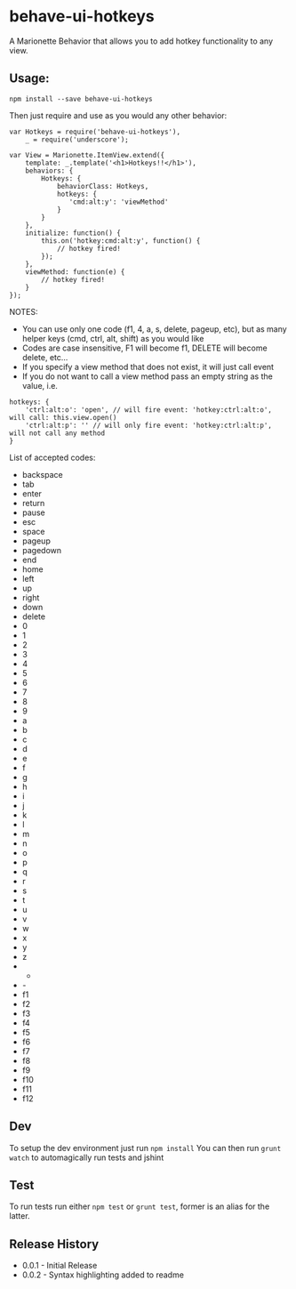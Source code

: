 # behave-ui-hotkeys
A Marionette Behavior that allows you to add hotkey functionality to any view.

## Usage:

```
npm install --save behave-ui-hotkeys
```

Then just require and use as you would any other behavior:

```
var Hotkeys = require('behave-ui-hotkeys'),
    _ = require('underscore');

var View = Marionette.ItemView.extend({
    template: _.template('<h1>Hotkeys!!</h1>'),
    behaviors: {
        Hotkeys: {
            behaviorClass: Hotkeys,
            hotkeys: {
               'cmd:alt:y': 'viewMethod'
            }
        }
    },
    initialize: function() {
        this.on('hotkey:cmd:alt:y', function() {
            // hotkey fired!
        });
    },
    viewMethod: function(e) {
        // hotkey fired!
    }
});
```

NOTES:

 - You can use only one code (f1, 4, a, s, delete, pageup, etc), but as many helper keys (cmd, ctrl, alt, shift) as you would like
 - Codes are case insensitive, F1 will become f1, DELETE will become delete, etc...
 - If you specify a view method that does not exist, it will just call event
 - If you do not want to call a view method pass an empty string as the value, i.e.

```
hotkeys: {
    'ctrl:alt:o': 'open', // will fire event: 'hotkey:ctrl:alt:o', will call: this.view.open()
    'ctrl:alt:p': '' // will only fire event: 'hotkey:ctrl:alt:p', will not call any method
}
```

List of accepted codes:

- backspace
- tab
- enter
- return
- pause
- esc
- space
- pageup
- pagedown
- end
- home
- left
- up
- right
- down
- delete
- 0
- 1
- 2
- 3
- 4
- 5
- 6
- 7
- 8
- 9
- a
- b
- c
- d
- e
- f
- g
- h
- i
- j
- k
- l
- m
- n
- o
- p
- q
- r
- s
- t
- u
- v
- w
- x
- y
- z
- +
- \-
- f1
- f2
- f3
- f4
- f5
- f6
- f7
- f8
- f9
- f10
- f11
- f12

## Dev

To setup the dev environment just run `npm install`
You can then run `grunt watch` to automagically run tests and jshint

## Test

To run tests run either `npm test` or `grunt test`, former is an alias for the latter.

## Release History

- 0.0.1 - Initial Release
- 0.0.2 - Syntax highlighting added to readme

